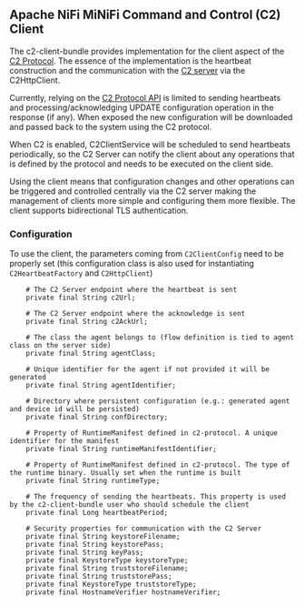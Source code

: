 <!--
  Licensed to the Apache Software Foundation (ASF) under one or more
  contributor license agreements.  See the NOTICE file distributed with
  this work for additional information regarding copyright ownership.
  The ASF licenses this file to You under the Apache License, Version 2.0
  (the "License"); you may not use this file except in compliance with
  the License.  You may obtain a copy of the License at
      http://www.apache.org/licenses/LICENSE-2.0
  Unless required by applicable law or agreed to in writing, software
  distributed under the License is distributed on an "AS IS" BASIS,
  WITHOUT WARRANTIES OR CONDITIONS OF ANY KIND, either express or implied.
  See the License for the specific language governing permissions and
  limitations under the License.
-->
## Apache NiFi MiNiFi Command and Control (C2) Client
The c2-client-bundle provides implementation for the client aspect of the [C2 Protocol](https://cwiki.apache.org/confluence/display/MINIFI/C2+Design). The essence of the implementation is the heartbeat construction and the communication with the [C2 server](../../../../minifi-c2/README.md) via the C2HttpClient.

Currently, relying on the [C2 Protocol API](../c2-protocol) is limited to sending heartbeats and processing/acknowledging UPDATE configuration operation in the response (if any). When exposed the new configuration will be downloaded and passed back to the system using the C2 protocol.

When C2 is enabled, C2ClientService will be scheduled to send heartbeats periodically, so the C2 Server can notify the client about any operations that is defined by the protocol and needs to be executed on the client side.

Using the client means that configuration changes and other operations can be triggered and controlled centrally via the C2 server making the management of clients more simple and configuring them more flexible. The client supports bidirectional TLS authentication.

### Configuration
To use the client, the parameters coming from `C2ClientConfig` need to be properly set (this configuration class is also used for instantiating `C2HeartbeatFactory` and `C2HttpClient`)

```
    # The C2 Server endpoint where the heartbeat is sent
    private final String c2Url;
    
    # The C2 Server endpoint where the acknowledge is sent
    private final String c2AckUrl;
    
    # The class the agent belongs to (flow definition is tied to agent class on the server side)
    private final String agentClass;
    
    # Unique identifier for the agent if not provided it will be generated
    private final String agentIdentifier;
    
    # Directory where persistent configuration (e.g.: generated agent and device id will be persisted)
    private final String confDirectory;
    
    # Property of RuntimeManifest defined in c2-protocol. A unique identifier for the manifest
    private final String runtimeManifestIdentifier;
    
    # Property of RuntimeManifest defined in c2-protocol. The type of the runtime binary. Usually set when the runtime is built
    private final String runtimeType;
    
    # The frequency of sending the heartbeats. This property is used by the c2-client-bundle user who should schedule the client
    private final Long heartbeatPeriod;
    
    # Security properties for communication with the C2 Server
    private final String keystoreFilename;
    private final String keystorePass;
    private final String keyPass;
    private final KeystoreType keystoreType;
    private final String truststoreFilename;
    private final String truststorePass;
    private final KeystoreType truststoreType;
    private final HostnameVerifier hostnameVerifier;
```